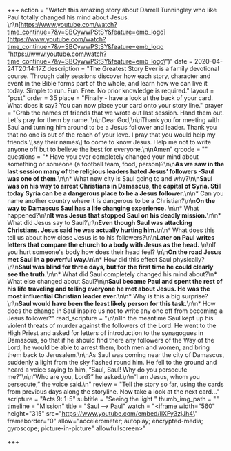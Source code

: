 +++
action = "Watch this amazing story about Darrell Tunningley who like Paul totally changed his mind about Jesus. \n\n[https://www.youtube.com/watch?time_continue=7&v=SBCywwPStSY&feature=emb_logo](https://www.youtube.com/watch?time_continue=7&v=SBCywwPStSY&feature=emb_logo \"https://www.youtube.com/watch?time_continue=7&v=SBCywwPStSY&feature=emb_logo\")"
date = 2020-04-24T20:14:17Z
description = "The Greatest Story Ever is a family devotional course.  Through daily sessions discover how each story, character and event in the Bible forms part of the whole, and learn how we can live it today. Simple to run. Fun. Free. No prior knowledge is required."
layout = "post"
order = 35
place = "Finally - have a look at the back of your card. What does it say? You can now place your card onto your story line."
prayer = "Grab the names of friends that we wrote out last session. Hand them out. Let's pray for them by name. \n\nDear God,\n\nThank you for meeting with Saul and turning him around to be a Jesus follower and leader. Thank you that no one is out of the reach of your love.  I pray that you would help my friends \\[say their names\\] to come to know Jesus. Help me not to write anyone off but to believe the best for everyone.\n\nAmen"
qrcode = ""
questions = "* Have you ever completely changed your mind about something or someone (a football team, food, person)?\n\n**As we saw in the last session many of the religious leaders hated Jesus’ followers -Saul was one of them.**\n\n* What new city is Saul going to and why?\n\n**Saul was on his way to arrest Christians in Damascus, the capital of Syria. Still today Syria can be a dangerous place to be a Jesus follower.**\n\n* Can you name another country where it is dangerous to be a Christian?\n\n**On the way to Damascus Saul has a life changing experience.** \n\n* What happened?\n\n**It was Jesus that stopped Saul on his deadly mission.**\n\n* What did Jesus say to Saul?\n\n**Even though Saul was attacking Christians. Jesus said he was actually hurting him.**\n\n* What does this tell us about how close Jesus is to his followers?\n\n**Later on Paul writes letters that compare the church to a body with Jesus as the head.** \n\nIf you hurt someone's body how does their head feel? \n\n**On the road Jesus met Saul in a powerful way.**\n\n* How did this effect Saul physically?\n\n**Saul was blind for three days, but for the first time he could clearly see the truth.**\n\n* What did Saul completely changed his mind about?\n* What else changed about Saul?\n\n**Saul became Paul and spent the rest of his life traveling and telling everyone he met about Jesus. He was the most influential Christian leader ever.**\n\n* Why is this a big surprise?\n\n**Saul would have been the least likely person for this task.**\n\n* How does the change in Saul inspire us not to write any one off from becoming a Jesus follower?"
read_scripture = "\n\n1In the meantime Saul kept up his violent threats of murder against the followers of the Lord.  He went to the High Priest and asked for letters of introduction to the synagogues in Damascus, so that if he should find there any followers of the Way of the Lord, he would be able to arrest them, both men and women, and bring them back to Jerusalem.\n\nAs Saul was coming near the city of Damascus, suddenly a light from the sky flashed round him. He fell to the ground and heard a voice saying to him, “Saul, Saul! Why do you persecute me?”\n\n“Who are you, Lord?” he asked.\n\n“I am Jesus, whom you persecute,” the voice said.\n"
review = "Tell the story so far, using the cards from previous days along the storyline.   Now take a look at the next card…"
scripture = "Acts 9: 1-5"
subtitle = "Seeing the light "
thumb_img_path = ""
timeline = "Mission"
title = "Saul --> Paul"
watch = "<iframe width=\"560\" height=\"315\" src=\"https://www.youtube.com/embed/IlXFy3zjJh4\" frameborder=\"0\" allow=\"accelerometer; autoplay; encrypted-media; gyroscope; picture-in-picture\" allowfullscreen></iframe>"

+++
